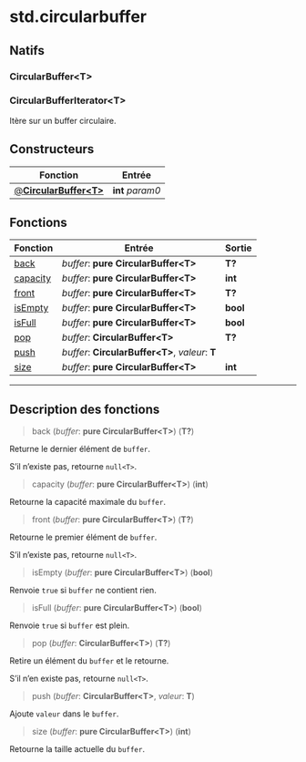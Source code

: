 # std.circularbuffer

## Natifs
### CircularBuffer\<T>
### CircularBufferIterator\<T>
Itère sur un buffer circulaire.
## Constructeurs
|Fonction|Entrée|
|-|-|
|[@**CircularBuffer\<T>**](#ctor_0)|**int** *param0*|
## Fonctions
|Fonction|Entrée|Sortie|
|-|-|-|
|[back](#func_0)|*buffer*: **pure CircularBuffer\<T>**|**T?**|
|[capacity](#func_1)|*buffer*: **pure CircularBuffer\<T>**|**int**|
|[front](#func_2)|*buffer*: **pure CircularBuffer\<T>**|**T?**|
|[isEmpty](#func_3)|*buffer*: **pure CircularBuffer\<T>**|**bool**|
|[isFull](#func_4)|*buffer*: **pure CircularBuffer\<T>**|**bool**|
|[pop](#func_5)|*buffer*: **CircularBuffer\<T>**|**T?**|
|[push](#func_6)|*buffer*: **CircularBuffer\<T>**, *valeur*: **T**||
|[size](#func_7)|*buffer*: **pure CircularBuffer\<T>**|**int**|


***
## Description des fonctions

<a id="func_0"></a>
> back (*buffer*: **pure CircularBuffer\<T>**) (**T?**)

Returne le dernier élément de `buffer`.

S’il n’existe pas, retourne `null<T>`.

<a id="func_1"></a>
> capacity (*buffer*: **pure CircularBuffer\<T>**) (**int**)

Retourne la capacité maximale du `buffer`.

<a id="func_2"></a>
> front (*buffer*: **pure CircularBuffer\<T>**) (**T?**)

Retourne le premier élément de `buffer`.

S’il n’existe pas, retourne `null<T>`.

<a id="func_3"></a>
> isEmpty (*buffer*: **pure CircularBuffer\<T>**) (**bool**)

Renvoie `true` si `buffer` ne contient rien.

<a id="func_4"></a>
> isFull (*buffer*: **pure CircularBuffer\<T>**) (**bool**)

Renvoie `true` si `buffer` est plein.

<a id="func_5"></a>
> pop (*buffer*: **CircularBuffer\<T>**) (**T?**)

Retire un élément du `buffer` et le retourne.

S’il n’en existe pas, retourne `null<T>`.

<a id="func_6"></a>
> push (*buffer*: **CircularBuffer\<T>**, *valeur*: **T**)

Ajoute `valeur` dans le `buffer`.

<a id="func_7"></a>
> size (*buffer*: **pure CircularBuffer\<T>**) (**int**)

Retourne la taille actuelle du `buffer`.

